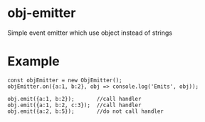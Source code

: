 # obj-emitter
Simple event emitter which use object instead of strings

# Example


```
const objEmitter = new ObjEmitter();
objEmitter.on({a:1, b:2}, obj => console.log('Emits', obj));

obj.emit({a:1, b:2});       //call handler
obj.emit({a:1, b:2, c:3});  //call handler
obj.emit({a:2, b:5});       //do not call handler

```